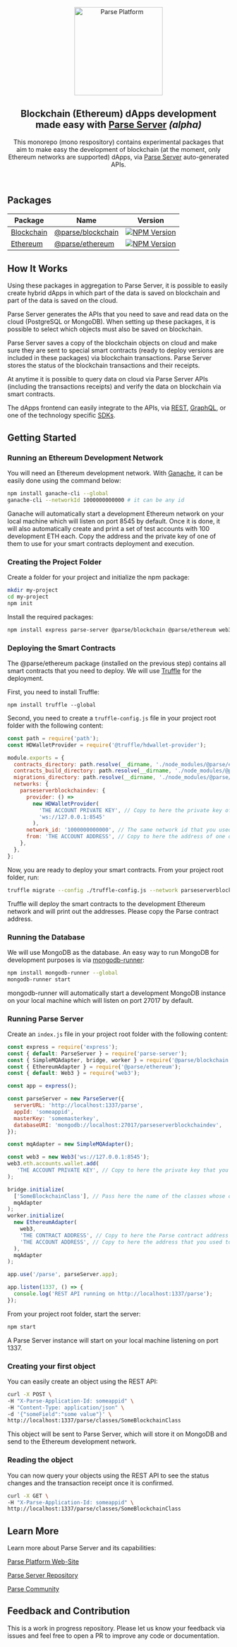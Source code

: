 <p align="center">
  <a href="https://parseplatform.org">
    <img alt="Parse Platform" src="https://user-images.githubusercontent.com/8621344/99892392-6f32dc80-2c42-11eb-8c32-db0fa4a66a81.png" width="200" />
  </a>
</p>

<h2 align="center">
  Blockchain (Ethereum) dApps development made easy with <a href="https://github.com/parse-community/parse-server">Parse Server</a> <i>(alpha)</i>
</h2>

<p align="center">
  This monorepo (mono respository) contains experimental packages that aim to make easy the development of blockchain (at the moment, only Ethereum networks are supported) dApps, via <a href="https://github.com/parse-community/parse-server">Parse Server</a> auto-generated APIs.
</p>

<br>

## Packages 

| Package | Name | Version
|--------|-----|------------|
| [Blockchain](https://github.com/parse-community/parse-server-blockchain/tree/master/packages/blockchain) | [@parse/blockchain](https://www.npmjs.com/package/@parse/blockchain) | [![NPM Version](https://badge.fury.io/js/%40parse%2Fblockchain.svg)](https://www.npmjs.com/package/@parse/blockchain) |
| [Ethereum](https://github.com/parse-community/parse-server-blockchain/tree/master/packages/ethereum) | [@parse/ethereum](https://www.npmjs.com/package/@parse/ethereum) | [![NPM Version](https://badge.fury.io/js/%40parse%2Fethereum.svg)](https://www.npmjs.com/package/@parse/ethereum) |

## How It Works

Using these packages in aggregation to Parse Server, it is possible to easily create hybrid dApps in which part of the data is saved on blockchain and part of the data is saved on the cloud.

Parse Server generates the APIs that you need to save and read data on the cloud (PostgreSQL or MongoDB). When setting up these packages, it is possible to select which objects must also be saved on blockchain.

Parse Server saves a copy of the blockchain objects on cloud and make sure they are sent to special smart contracts (ready to deploy versions are included in these packages) via blockchain transactions. Parse Server stores the status of the blockchain transactions and their receipts.

At anytime it is possible to query data on cloud via Parse Server APIs (including the transactions receipts) and verify the data on blockchain via smart contracts.

The dApps frontend can easily integrate to the APIs, via [REST](https://docs.parseplatform.org/rest/guide/), [GraphQL](https://docs.parseplatform.org/graphql/guide/), or one of the technology specific [SDKs](https://parseplatform.org/#sdks).

## Getting Started

### Running an Ethereum Development Network

You will need an Ethereum development network. With [Ganache](https://github.com/trufflesuite/ganache), it can be easily done using the command below:

```sh
npm install ganache-cli --global
ganache-cli --networkId 1000000000000 # it can be any id
```

Ganache will automatically start a development Ethereum network on your local machine which will listen on port 8545 by default. Once it is done, it will also automatically create and print a set of test accounts with 100 development ETH each. Copy the address and the private key of one of them to use for your smart contracts deployment and execution.

### Creating the Project Folder

Create a folder for your project and initialize the npm package:

```sh
mkdir my-project
cd my-project
npm init
```

Install the required packages:

```sh
npm install express parse-server @parse/blockchain @parse/ethereum web3 --save
```

### Deploying the Smart Contracts

The @parse/ethereum package (installed on the previous step) contains all smart contracts that you need to deploy. We will use [Truffle](https://github.com/trufflesuite/truffle) for the deployment.

First, you need to install Truffle:

```
npm install truffle --global
```

Second, you need to create a `truffle-config.js` file in your project root folder with the following content:

```js
const path = require('path');
const HDWalletProvider = require('@truffle/hdwallet-provider');

module.exports = {
  contracts_directory: path.resolve(__dirname, './node_modules/@parse/ethereum/contracts'),
  contracts_build_directory: path.resolve(__dirname, './node_modules/@parse/ethereum/build/contracts'),
  migrations_directory: path.resolve(__dirname, './node_modules/@parse/ethereum/migrations'),
  networks: {
    parseserverblockchaindev: {
      provider: () =>
        new HDWalletProvider(
          'THE ACCOUNT PRIVATE KEY', // Copy to here the private key of one of your Ganache auto-generated accounts
          'ws://127.0.0.1:8545'
        ),
      network_id: '1000000000000', // The same network id that you used on Ganache
      from: 'THE ACCOUNT ADDRESS', // Copy to here the address of one of your Ganache auto-generated accounts
    },
  },
};
```

Now, you are ready to deploy your smart contracts. From your project root folder, run:

```sh
truffle migrate --config ./truffle-config.js --network parseserverblockchaindev
```

Truffle will deploy the smart contracts to the development Ethereum network and will print out the addresses. Please copy the Parse contract address.

### Running the Database

We will use MongoDB as the database. An easy way to run MongoDB for development purposes is via [mongodb-runner](https://github.com/mongodb-js/runner):

```sh
npm install mongodb-runner --global
mongodb-runner start
```

mongodb-runner will automatically start a development MongoDB instance on your local machine which will listen on port 27017 by default.

### Running Parse Server

Create an `index.js` file in your project root folder with the following content:

```js
const express = require('express');
const { default: ParseServer } = require('parse-server');
const { SimpleMQAdapter, bridge, worker } = require('@parse/blockchain');
const { EthereumAdapter } = require('@parse/ethereum');
const { default: Web3 } = require('web3');

const app = express();

const parseServer = new ParseServer({
  serverURL: 'http://localhost:1337/parse',
  appId: 'someappid',
  masterKey: 'somemasterkey',
  databaseURI: 'mongodb://localhost:27017/parseserverblockchaindev',
});

const mqAdapter = new SimpleMQAdapter();

const web3 = new Web3('ws://127.0.0.1:8545');
web3.eth.accounts.wallet.add(
   'THE ACCOUNT PRIVATE KEY', // Copy to here the private key that you used to deploy the contracts
);

bridge.initialize(
  ['SomeBlockchainClass'], // Pass here the name of the classes whose objects you want to send to blockchain
  mqAdapter
);
worker.initialize(
  new EthereumAdapter(
    web3,
    'THE CONTRACT ADDRESS', // Copy to here the Parse contract address that you copied after deploying it
    'THE ACCOUNT ADDRESS', // Copy to here the address that you used to deploy the contracts
  ),
  mqAdapter
);

app.use('/parse', parseServer.app);

app.listen(1337, () => {
  console.log('REST API running on http://localhost:1337/parse');
});
```

From your project root folder, start the server:

```sh
npm start
```

A Parse Server instance will start on your local machine listening on port 1337.

### Creating your first object

You can easily create an object using the REST API:

```sh
curl -X POST \
-H "X-Parse-Application-Id: someappid" \
-H "Content-Type: application/json" \
-d '{"someField":"some value"}' \
http://localhost:1337/parse/classes/SomeBlockchainClass
```

This object will be sent to Parse Server, which will store it on MongoDB and send to the Ethereum development network.

### Reading the object

You can now query your objects using the REST API to see the status changes and the transaction receipt once it is confirmed.

```sh
curl -X GET \
-H "X-Parse-Application-Id: someappid" \
http://localhost:1337/parse/classes/SomeBlockchainClass
```

## Learn More

Learn more about Parse Server and its capabilities:

[Parse Platform Web-Site](https://parseplatform.org/)

[Parse Server Repository](https://github.com/parse-community/parse-server)

[Parse Community](https://community.parseplatform.org/)

## Feedback and Contribution

This is a work in progress repository. Please let us know your feedback via issues and feel free to open a PR to improve any code or documentation.
